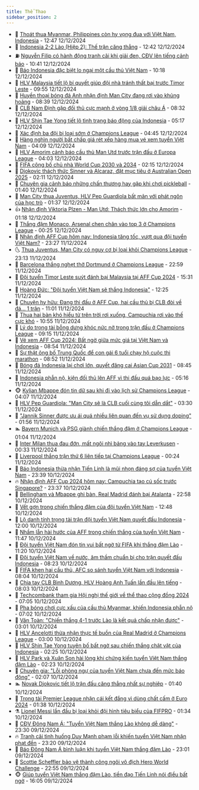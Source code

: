 ```yaml
---
title: Thể Thao
sidebar_position: 2
---
```


<!-- dantri-the-thao:START -->
- 🎡 [Thoát thua Myanmar, Philippines còn hy vọng đua với Việt Nam, Indonesia](https://dantri.com.vn/the-thao/thoat-thua-myanmar-philippines-con-hy-vong-dua-voi-viet-nam-indonesia-20241212194703530.htm) - 12:47 12/12/2024
- 💯 [Indonesia 2-2 Lào &lpar;Hiệp 2&rpar;: Thế trận căng thẳng](https://dantri.com.vn/the-thao/indonesia-2-2-lao-hiep-2-the-tran-cang-thang-20241212194132063.htm) - 12:42 12/12/2024
- ⛽️ [Nguyễn Filip có hành động tranh cãi khi giải đen, CĐV lên tiếng cảnh báo](https://dantri.com.vn/the-thao/nguyen-filip-co-hanh-dong-tranh-cai-khi-giai-den-cdv-len-tieng-canh-bao-20241212174136563.htm) - 10:41 12/12/2024
- 💃 [Báo Indonesia đặc biệt lo ngại một cầu thủ Việt Nam](https://dantri.com.vn/the-thao/bao-indonesia-dac-biet-lo-ngai-mot-cau-thu-viet-nam-20241212165235897.htm) - 10:18 12/12/2024
- 🌈 [HLV Malaysia tiết lộ bí quyết giúp đội nhà tránh thất bại trước Timor Leste](https://dantri.com.vn/the-thao/hlv-malaysia-tiet-lo-bi-quyet-giup-doi-nha-tranh-that-bai-truoc-timor-leste-20241212131257751.htm) - 09:55 12/12/2024
- 🦅 [Huyền thoại bóng đá Anh nhận định Man City đang rơi vào khủng hoảng](https://dantri.com.vn/the-thao/huyen-thoai-bong-da-anh-nhan-dinh-man-city-dang-roi-vao-khung-hoang-20241212125437159.htm) - 08:39 12/12/2024
- 🌝 [CLB Nam Định gặp đối thủ cực mạnh ở vòng 1/8 giải châu Á](https://dantri.com.vn/the-thao/clb-nam-dinh-gap-doi-thu-cuc-manh-o-vong-18-giai-chau-a-20241212153056831.htm) - 08:32 12/12/2024
- 🚀 [HLV Shin Tae Yong tiết lộ tình trạng báo động của Indonesia](https://dantri.com.vn/the-thao/hlv-shin-tae-yong-tiet-lo-tinh-trang-bao-dong-cua-indonesia-20241212121727517.htm) - 05:17 12/12/2024
- 🎉 [Xác định ba đội bị loại sớm ở Champions League](https://dantri.com.vn/the-thao/xac-dinh-ba-doi-bi-loai-som-o-champions-league-20241212114525747.htm) - 04:45 12/12/2024
- 📝 [Hàng nghìn người bất chấp giá rét xếp hàng mua vé xem tuyển Việt Nam](https://dantri.com.vn/the-thao/hang-nghin-nguoi-bat-chap-gia-ret-xep-hang-mua-ve-xem-tuyen-viet-nam-20241212110935566.htm) - 04:09 12/12/2024
- 🦄 [HLV Amorim cảnh báo cầu thủ Man Utd trước trận đấu ở Europa League](https://dantri.com.vn/the-thao/hlv-amorim-canh-bao-cau-thu-man-utd-truoc-tran-dau-o-europa-league-20241212105258627.htm) - 04:03 12/12/2024
- 🎉 [FIFA công bố chủ nhà World Cup 2030 và 2034](https://dantri.com.vn/the-thao/fifa-cong-bo-chu-nha-world-cup-2030-va-2034-20241212081334926.htm) - 02:15 12/12/2024
- 💼 [Djokovic thách thức Sinner và Alcaraz, đặt mục tiêu ở Australian Open 2025](https://dantri.com.vn/the-thao/djokovic-thach-thuc-sinner-va-alcaraz-dat-muc-tieu-o-australian-open-2025-20241212091046542.htm) - 02:11 12/12/2024
- 🤡 [Chuyên gia cảnh báo những chấn thương hay gặp khi chơi pickleball](https://dantri.com.vn/the-thao/chuyen-gia-canh-bao-nhung-chan-thuong-hay-gap-khi-choi-pickleball-20241211233711820.htm) - 01:40 12/12/2024
- 🦆 [Man City thua Juventus, HLV Pep Guardiola bất mãn với phát ngôn của học trò](https://dantri.com.vn/the-thao/man-city-thua-juventus-hlv-pep-guardiola-bat-man-voi-phat-ngon-cua-hoc-tro-20241212073033791.htm) - 01:37 12/12/2024
- 👍 [Nhận định Viktoria Plzen - Man Utd: Thách thức lớn cho Amorim](https://dantri.com.vn/the-thao/nhan-dinh-viktoria-plzen-man-utd-thach-thuc-lon-cho-amorim-20241212071550948.htm) - 01:18 12/12/2024
- 💼 [Thắng đậm Monaco, Arsenal chen chân vào top 3 ở Champions League](https://dantri.com.vn/the-thao/thang-dam-monaco-arsenal-chen-chan-vao-top-3-o-champions-league-20241212072423156.htm) - 00:25 12/12/2024
- 🦒 [Nhận định AFF Cup hôm nay: Indonesia tăng tốc, vượt qua đội tuyển Việt Nam?](https://dantri.com.vn/the-thao/nhan-dinh-aff-cup-hom-nay-indonesia-tang-toc-vuot-qua-doi-tuyen-viet-nam-20241211224802519.htm) - 23:27 11/12/2024
- 🌜 [Thua Juventus, Man City có nguy cơ bị loại khỏi Champions League](https://dantri.com.vn/the-thao/thua-juventus-man-city-co-nguy-co-bi-loai-khoi-champions-league-20241212061056357.htm) - 23:13 11/12/2024
- 🦆 [Barcelona thắng nghẹt thở Dortmund ở Champions League](https://dantri.com.vn/the-thao/barcelona-thang-nghet-tho-dortmund-o-champions-league-20241212055936139.htm) - 22:59 11/12/2024
- 💪 [Đội tuyển Timor Leste suýt đánh bại Malaysia tại AFF Cup 2024](https://dantri.com.vn/the-thao/doi-tuyen-timor-leste-suyt-danh-bai-malaysia-tai-aff-cup-2024-20241211222339134.htm) - 15:31 11/12/2024
- 🧠 [Hoàng Đức: &quot;Đội tuyển Việt Nam sẽ thắng Indonesia&quot;](https://dantri.com.vn/the-thao/hoang-duc-doi-tuyen-viet-nam-se-thang-indonesia-20241211192508598.htm) - 12:25 11/12/2024
- 🦄 [Chuyện hy hữu: Đang thi đấu ở AFF Cup, hai cầu thủ bị CLB đòi về đá… 1 trận](https://dantri.com.vn/the-thao/chuyen-hy-huu-dang-thi-dau-o-aff-cup-hai-cau-thu-bi-clb-doi-ve-da-1-tran-20241211175510029.htm) - 11:01 11/12/2024
- 🥸 [Thua hai bàn khó hiểu từ trên trời rơi xuống, Campuchia rơi vào thế cực khó](https://dantri.com.vn/the-thao/thua-hai-ban-kho-hieu-tu-tren-troi-roi-xuong-campuchia-roi-vao-the-cuc-kho-20241211174840390.htm) - 10:55 11/12/2024
- 🤠 [Lý do trọng tài bỗng dưng khóc nức nở trong trận đấu ở Champions League](https://dantri.com.vn/the-thao/ly-do-trong-tai-bong-dung-khoc-nuc-no-trong-tran-dau-o-champions-league-20241211161519937.htm) - 09:15 11/12/2024
- 👺 [Vé xem AFF Cup 2024: Bất ngờ giữa mức giá tại Việt Nam và Indonesia](https://dantri.com.vn/the-thao/ve-xem-aff-cup-2024-bat-ngo-giua-muc-gia-tai-viet-nam-va-indonesia-20241211105506172.htm) - 08:54 11/12/2024
- 📝 [Sự thật ông bố Trung Quốc để con gái 6 tuổi chạy hộ cuộc thi marathon](https://dantri.com.vn/the-thao/su-that-ong-bo-trung-quoc-de-con-gai-6-tuoi-chay-ho-cuoc-thi-marathon-20241211152129812.htm) - 08:52 11/12/2024
- 🦆 [Bóng đá Indonesia lại chơi lớn, quyết đăng cai Asian Cup 2031](https://dantri.com.vn/the-thao/bong-da-indonesia-lai-choi-lon-quyet-dang-cai-asian-cup-2031-20241211124832110.htm) - 08:45 11/12/2024
- 🥳 [Indonesia phẫn nộ, kiện đối thủ lên AFF vì thi đấu quá bạo lực](https://dantri.com.vn/the-thao/indonesia-phan-no-kien-doi-thu-len-aff-vi-thi-dau-qua-bao-luc-20241211121627685.htm) - 05:16 11/12/2024
- 🐵 [Kylian Mbappe đón tin dữ sau khi đi vào lịch sử Champions League](https://dantri.com.vn/the-thao/kylian-mbappe-don-tin-du-sau-khi-di-vao-lich-su-champions-league-20241211110733776.htm) - 04:07 11/12/2024
- 🤩 [HLV Pep Guardiola: &quot;Man City sẽ là CLB cuối cùng tôi dẫn dắt&quot;](https://dantri.com.vn/the-thao/hlv-pep-guardiola-man-city-se-la-clb-cuoi-cung-toi-dan-dat-20241211090057114.htm) - 03:30 11/12/2024
- 🤠 [&quot;Jannik Sinner được ưu ái quá nhiều liên quan đến vụ sử dụng doping&quot;](https://dantri.com.vn/the-thao/jannik-sinner-duoc-uu-ai-qua-nhieu-lien-quan-den-vu-su-dung-doping-20241211085349416.htm) - 01:56 11/12/2024
- 🏊 [Bayern Munich và PSG giành chiến thắng đậm ở Champions League](https://dantri.com.vn/the-thao/bayern-munich-va-psg-gianh-chien-thang-dam-o-champions-league-20241211072522936.htm) - 01:04 11/12/2024
- 🗽 [Inter Milan thua đau đớn, mất ngôi nhì bảng vào tay Leverkusen](https://dantri.com.vn/the-thao/inter-milan-thua-dau-don-mat-ngoi-nhi-bang-vao-tay-leverkusen-20241211073306725.htm) - 00:33 11/12/2024
- 🚀 [Liverpool thắng trận thứ 6 liên tiếp tại Champions League](https://dantri.com.vn/the-thao/liverpool-thang-tran-thu-6-lien-tiep-tai-champions-league-20241211072424685.htm) - 00:24 11/12/2024
- 🎉 [Báo Indonesia thừa nhận Tiến Linh là mũi nhọn đáng sợ của tuyển Việt Nam](https://dantri.com.vn/the-thao/bao-indonesia-thua-nhan-tien-linh-la-mui-nhon-dang-so-cua-tuyen-viet-nam-20241210231857047.htm) - 23:39 10/12/2024
- 🔥 [Nhận định AFF Cup 2024 hôm nay: Campuchia tạo cú sốc trước Singapore?](https://dantri.com.vn/the-thao/nhan-dinh-aff-cup-2024-hom-nay-campuchia-tao-cu-soc-truoc-singapore-20241210225927883.htm) - 23:37 10/12/2024
- 🎉 [Bellingham và Mbappe ghi bàn, Real Madrid đánh bại Atalanta](https://dantri.com.vn/the-thao/bellingham-va-mbappe-ghi-ban-real-madrid-danh-bai-atalanta-20241211055807269.htm) - 22:58 10/12/2024
- 🎡 [Vết gợn trong chiến thắng đậm của đội tuyển Việt Nam](https://dantri.com.vn/the-thao/vet-gon-trong-chien-thang-dam-cua-doi-tuyen-viet-nam-20241210175403312.htm) - 12:48 10/12/2024
- 🐻 [Lộ danh tính trọng tài trận đội tuyển Việt Nam quyết đấu Indonesia](https://dantri.com.vn/the-thao/lo-danh-tinh-trong-tai-tran-doi-tuyen-viet-nam-quyet-dau-indonesia-20241210185226602.htm) - 12:00 10/12/2024
- 🌊 [Nhầm lẫn hài hước của AFF trong chiến thắng của tuyển Việt Nam](https://dantri.com.vn/the-thao/nham-lan-hai-huoc-cua-aff-trong-chien-thang-cua-tuyen-viet-nam-20241210184738927.htm) - 11:47 10/12/2024
- 💃 [Đội tuyển Việt Nam đón tin vui bất ngờ từ FIFA khi thắng đậm Lào](https://dantri.com.vn/the-thao/doi-tuyen-viet-nam-don-tin-vui-bat-ngo-tu-fifa-khi-thang-dam-lao-20241210182052783.htm) - 11:20 10/12/2024
- 🤔 [Đội tuyển Việt Nam về nước, âm thầm chuẩn bị cho trận quyết đấu Indonesia](https://dantri.com.vn/the-thao/doi-tuyen-viet-nam-ve-nuoc-am-tham-chuan-bi-cho-tran-quyet-dau-indonesia-20241210151911449.htm) - 08:23 10/12/2024
- 🤭 [FIFA khen hai cầu thủ, AFC so sánh tuyển Việt Nam với Indonesia](https://dantri.com.vn/the-thao/fifa-khen-hai-cau-thu-afc-so-sanh-tuyen-viet-nam-voi-indonesia-20241210112414627.htm) - 08:04 10/12/2024
- 👹 [Chia tay CLB Bình Dương, HLV Hoàng Anh Tuấn lần đầu lên tiếng](https://dantri.com.vn/the-thao/chia-tay-clb-binh-duong-hlv-hoang-anh-tuan-lan-dau-len-tieng-20241210142523649.htm) - 08:03 10/12/2024
- 🗽 [Techcombank tham gia Hội nghị thế giới về thể thao cộng đồng 2024](https://dantri.com.vn/the-thao/techcombank-tham-gia-hoi-nghi-the-gioi-ve-the-thao-cong-dong-2024-20241210140459289.htm) - 07:05 10/12/2024
- 🥳 [Pha bóng chơi cực xấu của cầu thủ Myanmar, khiến Indonesia phẫn nộ](https://dantri.com.vn/the-thao/pha-bong-choi-cuc-xau-cua-cau-thu-myanmar-khien-indonesia-phan-no-20241210135444628.htm) - 07:02 10/12/2024
- 💃 [Văn Toàn: &quot;Chiến thắng 4-1 trước Lào là kết quả chấp nhận được&quot;](https://dantri.com.vn/the-thao/van-toan-chien-thang-4-1-truoc-lao-la-ket-qua-chap-nhan-duoc-20241210102751798.htm) - 03:01 10/12/2024
- 🧰 [HLV Ancelotti thừa nhận thực tế buồn của Real Madrid ở Champions League](https://dantri.com.vn/the-thao/hlv-ancelotti-thua-nhan-thuc-te-buon-cua-real-madrid-o-champions-league-20241210094659847.htm) - 03:00 10/12/2024
- 💪 [HLV Shin Tae Yong tuyên bố bất ngờ sau chiến thắng chật vật của Indonesia](https://dantri.com.vn/the-thao/hlv-shin-tae-yong-tuyen-bo-bat-ngo-sau-chien-thang-chat-vat-cua-indonesia-20241210092513576.htm) - 02:25 10/12/2024
- 🚀 [HLV Park và Xuân Son hài lòng khi chứng kiến tuyển Việt Nam thắng đậm Lào](https://dantri.com.vn/the-thao/hlv-park-va-xuan-son-hai-long-khi-chung-kien-tuyen-viet-nam-thang-dam-lao-20241210092050306.htm) - 02:23 10/12/2024
- 🤠 [Chuyên gia: &quot;Lỗi phòng ngự của tuyển Việt Nam chưa đến mức báo động&quot;](https://dantri.com.vn/the-thao/chuyen-gia-loi-phong-ngu-cua-tuyen-viet-nam-chua-den-muc-bao-dong-20241210090014782.htm) - 02:07 10/12/2024
- 🏊 [Novak Djokovic tiết lộ trận đấu căng thẳng nhất sự nghiệp](https://dantri.com.vn/the-thao/novak-djokovic-tiet-lo-tran-dau-cang-thang-nhat-su-nghiep-20241210083731870.htm) - 01:40 10/12/2024
- 🦄 [Trọng tài Premier League nhận cái kết đắng vì dùng chất cấm ở Euro 2024](https://dantri.com.vn/the-thao/trong-tai-premier-league-nhan-cai-ket-dang-vi-dung-chat-cam-o-euro-2024-20241210084700466.htm) - 01:38 10/12/2024
- ⚗️ [Lionel Messi lần đầu bị loại khỏi đội hình tiêu biểu của FIFPRO](https://dantri.com.vn/the-thao/lionel-messi-lan-dau-bi-loai-khoi-doi-hinh-tieu-bieu-cua-fifpro-20241210082416317.htm) - 01:34 10/12/2024
- 🥷 [CĐV Đông Nam Á: &quot;Tuyển Việt Nam thắng Lào không dễ dàng&quot;](https://dantri.com.vn/the-thao/cdv-dong-nam-a-tuyen-viet-nam-thang-lao-khong-de-dang-20241209235448830.htm) - 23:30 09/12/2024
- 🔥 [Tranh cãi tình huống Duy Mạnh phạm lỗi khiến tuyển Việt Nam nhận phạt đền](https://dantri.com.vn/the-thao/tranh-cai-tinh-huong-duy-manh-pham-loi-khien-tuyen-viet-nam-nhan-phat-den-20241209232929158.htm) - 23:20 09/12/2024
- 🦅 [Báo Đông Nam Á bình luận khi tuyển Việt Nam thắng đậm Lào](https://dantri.com.vn/the-thao/bao-dong-nam-a-binh-luan-khi-tuyen-viet-nam-thang-dam-lao-20241210000032224.htm) - 23:01 09/12/2024
- 🌝 [Scottie Scheffler bảo vệ thành công ngôi vô địch Hero World Challenge](https://dantri.com.vn/the-thao/scottie-scheffler-bao-ve-thanh-cong-ngoi-vo-dich-hero-world-challenge-20241210001301177.htm) - 22:55 09/12/2024
- 🐵 [Giúp tuyển Việt Nam thắng đậm Lào, tiền đạo Tiến Linh nói điều bất ngờ](https://dantri.com.vn/the-thao/giup-tuyen-viet-nam-thang-dam-lao-tien-dao-tien-linh-noi-dieu-bat-ngo-20241209224724064.htm) - 16:05 09/12/2024<!-- dantri-the-thao:END -->

